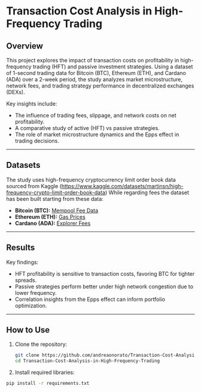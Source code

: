 # Transaction Cost Analysis in High-Frequency Trading  

## Overview  
This project explores the impact of transaction costs on profitability in high-frequency trading (HFT) and passive investment strategies. Using a dataset of 1-second trading data for Bitcoin (BTC), Ethereum (ETH), and Cardano (ADA) over a 2-week period, the study analyzes market microstructure, network fees, and trading strategy performance in decentralized exchanges (DEXs).

Key insights include:  
- The influence of trading fees, slippage, and network costs on net profitability.  
- A comparative study of active (HFT) vs passive strategies.  
- The role of market microstructure dynamics and the Epps effect in trading decisions.  

---

## Datasets  
The study uses high-frequency cryptocurrency limit order book data sourced from Kaggle (https://www.kaggle.com/datasets/martinsn/high-frequency-crypto-limit-order-book-data)
While regarding fees the dataset has been built starting from these data:
- **Bitcoin (BTC):** [Mempool Fee Data](https://mempool.space/graphs/mempool#4y)  
- **Ethereum (ETH):** [Gas Prices](https://etherscan.io/chart/gasprice)  
- **Cardano (ADA):** [Explorer Fees](https://cexplorer.io/)  

---

## Results  
Key findings:  
- HFT profitability is sensitive to transaction costs, favoring BTC for tighter spreads.  
- Passive strategies perform better under high network congestion due to lower frequency.  
- Correlation insights from the Epps effect can inform portfolio optimization.

---

## How to Use  
1. Clone the repository:  
   ```bash
   git clone https://github.com/andreaonorato/Transaction-Cost-Analysis-in-High-Frequency-Trading.git
   cd Transaction-Cost-Analysis-in-High-Frequency-Trading
   ```
2. Install required libraries:
  ```bash
  pip install -r requirements.txt
  ```

